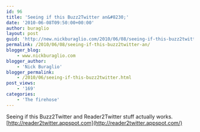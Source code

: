 ```yaml
---
id: 96
title: 'Seeing if this Buzz2Twitter an&#8230;'
date: '2010-06-08T09:50:00+00:00'
author: buraglio
layout: post
guid: 'http://new.nickburaglio.com/2010/06/08/seeing-if-this-buzz2twitter-an/'
permalink: /2010/06/08/seeing-if-this-buzz2twitter-an/
blogger_blog:
    - www.nickburaglio.com
blogger_author:
    - 'Nick Buraglio'
blogger_permalink:
    - /2010/06/seeing-if-this-buzz2twitter.html
post_views:
    - '169'
categories:
    - 'The firehose'
---
```


Seeing if this Buzz2Twitter and Reader2Twitter stuff actually works. [http://reader2twitter.appspot.com](http://reader2twitter.appspot.com/)
